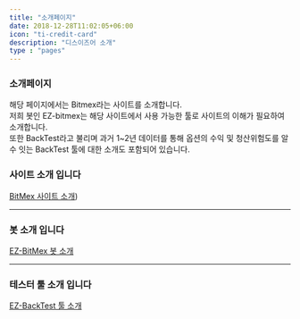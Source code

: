 ```yaml
---
title: "소개페이지"
date: 2018-12-28T11:02:05+06:00
icon: "ti-credit-card"
description: "디스이즈어 소개"
type : "pages"
---
```


### 소개페이지

해당 페이지에서는 Bitmex라는 사이트를 소개합니다.</br>
저희 봇인 EZ-bitmex는 해당 사이트에서 사용 가능한 툴로 사이트의 이해가 필요하여 소개합니다.</br>
또한 BackTest라고 불리며 과거 1~2년 데이터를 통해 옵션의 수익 및 청산위험도를 알수 잇는 BackTest 툴에 대한 소개도 포함되어 있습니다.


### 사이트 소개 입니다

[BitMex 사이트 소개](/1_intro/1_bitmex/))

---

### 봇 소개 입니다

[EZ-BitMex 봇 소개](1_intro/2_bot/)

---

### 테스터 툴 소개 입니다

[EZ-BackTest 툴 소개](1_intro/3_tool/)